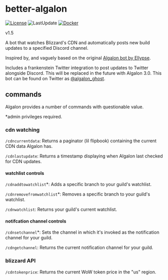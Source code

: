 # better-algalon
[![License](https://img.shields.io/badge/License-Apache_2.0-blue.svg)](https://opensource.org/licenses/Apache-2.0) ![LastUpdate](https://img.shields.io/github/last-commit/Ghostamoose/better-algalon?style=flat-square) [![Docker](https://github.com/Ghostamoose/better-algalon/actions/workflows/docker-publish.yml/badge.svg)](https://github.com/Ghostamoose/better-algalon/actions/workflows/docker-publish.yml)

v1.5

A bot that watches Blizzard's CDN and automatically posts new build updates to a specified Discord channel.

Inspired by, and vaguely based on the original [Algalon bot by Ellypse](https://github.com/Ellypse/Algalon).

Includes a frankenstein Twitter integration to post updates to Twitter alongside Discord. This will be replaced in the future with Algalon 3.0. This bot can be found on Twitter as [@algalon_ghost](https://twitter.com/algalon_ghost).

## commands

Algalon provides a number of commands with questionable value.

\*admin privileges required.

### cdn watching

`/cdncurrentdata`: Returns a paginator (lil flipbook) containing the current CDN data Algalon has.

`/cdnlastupdate`: Returns a timestamp displaying when Algalon last checked for CDN updates.

#### watchlist controls

`/cdnaddtowatchlist`*: Adds a specific branch to your guild's watchlist.

`/cdnremovefromwatchlist`*: Removes a specific branch to your guild's watchlist.

`/cdnwatchlist`: Returns your guild's current watchlist.

#### notifcation channel controls

`/cdnsetchannel`*: Sets the channel in which it's invoked as the notification channel for your guild.

`/cdngetchannel`: Returns the current notification channel for your guild.

### blizzard API

`/cdntokenprice`: Returns the current WoW token price in the "us" region.

